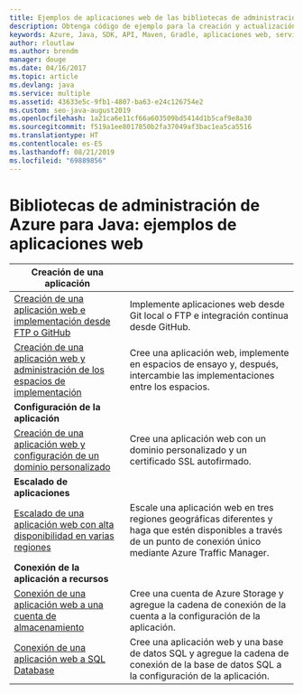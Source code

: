 ```yaml
---
title: Ejemplos de aplicaciones web de las bibliotecas de administración de Azure para Java
description: Obtenga código de ejemplo para la creación y actualización de aplicaciones web hospedadas en Azure App Service mediante las bibliotecas de administración de Azure para Java.
keywords: Azure, Java, SDK, API, Maven, Gradle, aplicaciones web, servicio de aplicaciones
author: rloutlaw
ms.author: brendm
manager: douge
ms.date: 04/16/2017
ms.topic: article
ms.devlang: java
ms.service: multiple
ms.assetid: 43633e5c-9fb1-4807-ba63-e24c126754e2
ms.custom: seo-java-august2019
ms.openlocfilehash: 1a21ca6e11cf66a603509bd5414d1b5caf9e8a30
ms.sourcegitcommit: f519a1ee8017850b2fa37049af3bac1ea5ca5516
ms.translationtype: HT
ms.contentlocale: es-ES
ms.lasthandoff: 08/21/2019
ms.locfileid: "69889856"
---
```

# <a name="azure-management-libraries-for-java---web-app-samples"></a>Bibliotecas de administración de Azure para Java: ejemplos de aplicaciones web 

| **Creación de una aplicación** ||
|---|---|
| [Creación de una aplicación web e implementación desde FTP o GitHub][1] | Implemente aplicaciones web desde Git local o FTP e integración continua desde GitHub. |
| [Creación de una aplicación web y administración de los espacios de implementación][2] | Cree una aplicación web, implemente en espacios de ensayo y, después, intercambie las implementaciones entre los espacios. |
| **Configuración de la aplicación** ||
| [Creación de una aplicación web y configuración de un dominio personalizado][3] | Cree una aplicación web con un dominio personalizado y un certificado SSL autofirmado. |
| **Escalado de aplicaciones** ||
| [Escalado de una aplicación web con alta disponibilidad en varias regiones][4] | Escale una aplicación web en tres regiones geográficas diferentes y haga que estén disponibles a través de un punto de conexión único mediante Azure Traffic Manager. | 
| **Conexión de la aplicación a recursos** ||
| [Conexión de una aplicación web a una cuenta de almacenamiento][5] | Cree una cuenta de Azure Storage y agregue la cadena de conexión de la cuenta a la configuración de la aplicación. |
| [Conexión de una aplicación web a SQL Database][6] | Cree una aplicación web y una base de datos SQL y agregue la cadena de conexión de la base de datos SQL a la configuración de la aplicación. |

[1]: java-sdk-configure-webapp-sources.md
[2]: https://azure.microsoft.com/resources/samples/app-service-java-manage-staging-and-production-slots-for-web-apps/
[3]: https://azure.microsoft.com/resources/samples/app-service-java-manage-web-apps-with-custom-domains/
[4]: https://azure.microsoft.com/resources/samples/app-service-java-scale-web-apps-on-linux/
[5]: https://azure.microsoft.com/resources/samples/app-service-java-manage-storage-connections-for-web-apps/
[6]: https://azure.microsoft.com/resources/samples/app-service-java-manage-data-connections-for-web-apps/